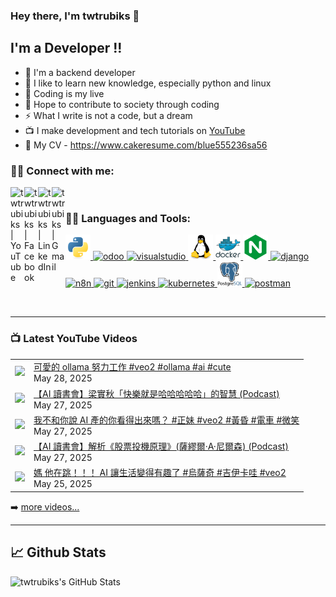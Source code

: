### Hey there, I'm twtrubiks 👋

## I'm a Developer !!

- 🔭 I'm a backend developer
- 🌱 I like to learn new knowledge, especially python and linux
- 👯 Coding is my live
- 🥅 Hope to contribute to society through coding
- ⚡  What I write is not a code, but a dream
- 📺 I make development and tech tutorials on [YouTube](https://www.youtube.com/user/blue524326)
- 🔭 My CV - https://www.cakeresume.com/blue555236sa56

### 🙋‍♂️ Connect with me:

[<img align="left" alt="twtrubiks | YouTube" width="22px" src="https://cdn.jsdelivr.net/npm/simple-icons@v3/icons/youtube.svg" />][youtube]
[<img align="left" alt="twtrubiks | Facebook" width="22px" src="https://cdn.jsdelivr.net/npm/simple-icons@v3/icons/facebook.svg" />][facebook]
[<img align="left" alt="twtrubiks | LinkedIn" width="22px" src="https://cdn.jsdelivr.net/npm/simple-icons@v3/icons/linkedin.svg" />][linkedin]
[<img align="left" alt="twtrubiks | Gmail" width="22px" src="https://cdn.jsdelivr.net/npm/simple-icons@v3/icons/gmail.svg" />][gmail]

<br />

### 👨‍💻 Languages and Tools:

<p align="left"> <a href="https://www.python.org" target="_blank"> <img src="https://raw.githubusercontent.com/devicons/devicon/master/icons/python/python-original.svg" alt="python" width="40" height="40"/> <a href="https://www.odoo.com/" target="_blank"> <img src="https://upload.wikimedia.org/wikipedia/commons/thumb/5/50/Odoo_logo.svg/320px-Odoo_logo.svg.png" alt="odoo" width="65" height="40"/> </a> <a href="https://code.visualstudio.com/" target="_blank"> <img src="https://upload.wikimedia.org/wikipedia/commons/thumb/9/9a/Visual_Studio_Code_1.35_icon.svg/240px-Visual_Studio_Code_1.35_icon.svg.png" alt="visualstudio" width="40" height="40"/> </a> <a href="https://www.linux.org/" target="_blank"> <img src="https://raw.githubusercontent.com/devicons/devicon/master/icons/linux/linux-original.svg" alt="linux" width="40" height="40"/> <a href="https://www.docker.com/" target="_blank"> <img src="https://raw.githubusercontent.com/devicons/devicon/master/icons/docker/docker-original-wordmark.svg" alt="docker" width="40" height="40"/> </a> </a> <a href="https://www.nginx.com" target="_blank"> <img src="https://raw.githubusercontent.com/devicons/devicon/master/icons/nginx/nginx-original.svg" alt="nginx" width="40" height="40"/> </a> </a> <a href="https://www.djangoproject.com/" target="_blank"> <img src="https://upload.wikimedia.org/wikipedia/commons/7/75/Django_logo.svg" alt="django" width="40" height="40"/> </a> <a href="[https://flask.palletsprojects.com/](https://upload.wikimedia.org/wikipedia/commons/5/53/N8n-logo-new.svg)" target="_blank"> <img src="https://upload.wikimedia.org/wikipedia/commons/5/53/N8n-logo-new.svg" alt="n8n" width="40" height="40"/> </a> <a href="https://git-scm.com/" target="_blank"> <img src="https://www.vectorlogo.zone/logos/git-scm/git-scm-icon.svg" alt="git" width="40" height="40"/> </a> <a href="https://www.jenkins.io" target="_blank"> <img src="https://www.vectorlogo.zone/logos/jenkins/jenkins-icon.svg" alt="jenkins" width="40" height="40"/> </a> <a href="https://kubernetes.io" target="_blank"> <img src="https://www.vectorlogo.zone/logos/kubernetes/kubernetes-icon.svg" alt="kubernetes" width="40" height="40"/> </a> <a href="https://www.postgresql.org" target="_blank"> <img src="https://raw.githubusercontent.com/devicons/devicon/master/icons/postgresql/postgresql-original-wordmark.svg" alt="postgresql" width="40" height="40"/> </a> <a href="https://postman.com" target="_blank"> <img src="https://www.vectorlogo.zone/logos/getpostman/getpostman-icon.svg" alt="postman" width="40" height="40"/> </a> </p>

<br />

---

### 📺 Latest YouTube Videos

<table>
    <tbody>
<!-- YOUTUBE:START --><tr><td><a href="https://www.youtube.com/watch?v=XP-eYfnSYbc"><img width="140px" src="https://i.ytimg.com/vi/XP-eYfnSYbc/mqdefault.jpg"></a></td>
<td><a href="https://www.youtube.com/watch?v=XP-eYfnSYbc">可愛的 ollama 努力工作 #veo2  #ollama #ai #cute</a><br/>May 28, 2025</td></tr>
<tr><td><a href="https://www.youtube.com/watch?v=-8ZdbaePE6w"><img width="140px" src="https://i.ytimg.com/vi/-8ZdbaePE6w/mqdefault.jpg"></a></td>
<td><a href="https://www.youtube.com/watch?v=-8ZdbaePE6w">【AI 讀書會】梁實秋「快樂就是哈哈哈哈哈」的智慧 &lpar;Podcast&rpar;</a><br/>May 27, 2025</td></tr>
<tr><td><a href="https://www.youtube.com/watch?v=sqG14RLOaBE"><img width="140px" src="https://i.ytimg.com/vi/sqG14RLOaBE/mqdefault.jpg"></a></td>
<td><a href="https://www.youtube.com/watch?v=sqG14RLOaBE">我不和你說 AI 產的你看得出來嗎？  #正妹 #veo2  #黃昏  #電車  #微笑</a><br/>May 27, 2025</td></tr>
<tr><td><a href="https://www.youtube.com/watch?v=tP_5eo_t7Ho"><img width="140px" src="https://i.ytimg.com/vi/tP_5eo_t7Ho/mqdefault.jpg"></a></td>
<td><a href="https://www.youtube.com/watch?v=tP_5eo_t7Ho">【AI 讀書會】解析《股票投機原理》&lpar;薩繆爾·A·尼爾森&rpar; &lpar;Podcast&rpar;</a><br/>May 27, 2025</td></tr>
<tr><td><a href="https://www.youtube.com/watch?v=PaY-xFQCiXQ"><img width="140px" src="https://i.ytimg.com/vi/PaY-xFQCiXQ/mqdefault.jpg"></a></td>
<td><a href="https://www.youtube.com/watch?v=PaY-xFQCiXQ">媽  他在跳！！！ AI 讓生活變得有趣了 #烏薩奇 #吉伊卡哇   #veo2</a><br/>May 25, 2025</td></tr>
<!-- YOUTUBE:END -->
    </tbody>
</table>

➡️ [more videos...](https://www.youtube.com/user/blue524326)

---

## 📈 Github Stats

<p align="left">
  <img align="left" alt="twtrubiks's GitHub Stats" src="https://github-readme-stats.vercel.app/api?username=twtrubiks&show_icons=true&hide_border=true" />
</p>

[youtube]: https://www.youtube.com/user/blue524326
[linkedin]: https://www.linkedin.com/in/twtrubiks-a09330145/
[facebook]: https://www.facebook.com/TWTRubiks
[gmail]: mailto:twtrubiks@gmail.com
